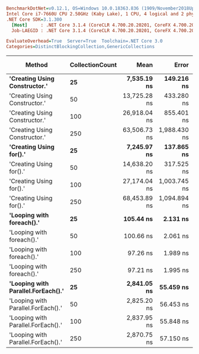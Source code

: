 ``` ini

BenchmarkDotNet=v0.12.1, OS=Windows 10.0.18363.836 (1909/November2018Update/19H2)
Intel Core i7-7660U CPU 2.50GHz (Kaby Lake), 1 CPU, 4 logical and 2 physical cores
.NET Core SDK=3.1.300
  [Host]     : .NET Core 3.1.4 (CoreCLR 4.700.20.20201, CoreFX 4.700.20.22101), X64 RyuJIT
  Job-LAEGID : .NET Core 3.1.4 (CoreCLR 4.700.20.20201, CoreFX 4.700.20.22101), X64 RyuJIT

EvaluateOverhead=True  Server=True  Toolchain=.NET Core 3.0  
Categories=DistinctBlockingCollection,GenericCollections  

```
|                             Method | CollectionCount |         Mean |        Error |       StdDev |  Gen 0 | Gen 1 | Gen 2 | Allocated |
|----------------------------------- |---------------- |-------------:|-------------:|-------------:|-------:|------:|------:|----------:|
|      **&#39;Creating Using Constructor.&#39;** |              **25** |  **7,535.19 ns** |   **149.216 ns** |   **420.868 ns** | **0.1373** |     **-** |     **-** |    **1440 B** |
|      &#39;Creating Using Constructor.&#39; |              50 | 13,725.28 ns |   433.280 ns | 1,270.736 ns | 0.1678 |     - |     - |    1640 B |
|      &#39;Creating Using Constructor.&#39; |             100 | 26,918.04 ns |   855.401 ns | 2,508.742 ns | 0.1831 |     - |     - |    2040 B |
|      &#39;Creating Using Constructor.&#39; |             250 | 63,506.73 ns | 1,988.430 ns | 5,862.931 ns | 0.2441 |     - |     - |    3240 B |
|            **&#39;Creating Using for().&#39;** |              **25** |  **7,245.97 ns** |   **137.865 ns** |   **348.402 ns** | **0.1221** |     **-** |     **-** |    **1208 B** |
|            &#39;Creating Using for().&#39; |              50 | 14,638.20 ns |   317.525 ns |   931.245 ns | 0.1221 |     - |     - |    1208 B |
|            &#39;Creating Using for().&#39; |             100 | 27,174.04 ns | 1,003.745 ns | 2,959.564 ns | 0.1221 |     - |     - |    1208 B |
|            &#39;Creating Using for().&#39; |             250 | 68,453.89 ns | 1,094.894 ns | 1,024.165 ns | 0.1221 |     - |     - |    1208 B |
|          **&#39;Looping with foreach().&#39;** |              **25** |    **105.44 ns** |     **2.131 ns** |     **2.771 ns** | **0.0085** |     **-** |     **-** |      **80 B** |
|          &#39;Looping with foreach().&#39; |              50 |    100.66 ns |     2.061 ns |     2.956 ns | 0.0083 |     - |     - |      80 B |
|          &#39;Looping with foreach().&#39; |             100 |     97.26 ns |     1.989 ns |     4.448 ns | 0.0083 |     - |     - |      80 B |
|          &#39;Looping with foreach().&#39; |             250 |     97.21 ns |     1.995 ns |     3.389 ns | 0.0083 |     - |     - |      80 B |
| **&#39;Looping with Parallel.ForEach().&#39;** |              **25** |  **2,841.05 ns** |    **55.459 ns** |    **72.112 ns** | **0.6256** |     **-** |     **-** |    **5170 B** |
| &#39;Looping with Parallel.ForEach().&#39; |              50 |  2,825.20 ns |    56.453 ns |   128.573 ns | 0.6104 |     - |     - |    5170 B |
| &#39;Looping with Parallel.ForEach().&#39; |             100 |  2,837.95 ns |    55.848 ns |    88.580 ns | 0.6409 |     - |     - |    5169 B |
| &#39;Looping with Parallel.ForEach().&#39; |             250 |  2,870.75 ns |    57.150 ns |    97.045 ns | 0.6409 |     - |     - |    5173 B |
